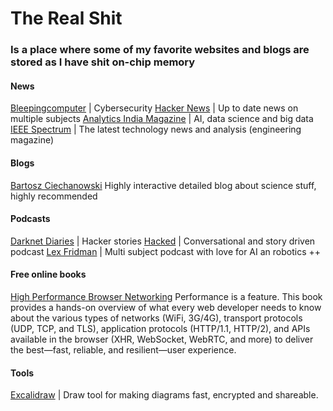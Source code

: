 # The Real Shit 
### Is a place where some of my favorite websites and blogs are stored as I have shit on-chip memory


#### News
[Bleepingcomputer](https://www.bleepingcomputer.com/) | Cybersecurity 
[Hacker News](https://news.ycombinator.com/) | Up to date news on multiple subjects 
[Analytics India Magazine](https://analyticsindiamag.com/) | AI, data science and big data
[IEEE Spectrum](https://spectrum.ieee.org/) | The latest technology news and analysis (engineering magazine)


#### Blogs

[Bartosz Ciechanowski](https://ciechanow.ski/archives/) 
Highly interactive detailed blog about science stuff, highly recommended 

#### Podcasts
[Darknet Diaries](https://open.spotify.com/playlist/6Z0JteH64cxkzQ0uzsKLX0) | Hacker stories
[Hacked](https://open.spotify.com/show/21zZfOy7VCSIIWlJ64DElv) | Conversational and story driven podcast
[Lex Fridman](https://open.spotify.com/artist/1Jla6HHJjjdWaWUXQdiGTr) | Multi subject podcast with love for AI an robotics ++

#### Free online books

[High Performance Browser Networking](https://hpbn.co/) 
Performance is a feature. This book provides a hands-on overview of what every web developer needs to know about the various types of networks (WiFi, 3G/4G), transport protocols (UDP, TCP, and TLS), application protocols (HTTP/1.1, HTTP/2), and APIs available in the browser (XHR, WebSocket, WebRTC, and more) to deliver the best—fast, reliable, and resilient—user experience.


#### Tools

[Excalidraw](https://excalidraw.com/) | Draw tool for making diagrams fast, encrypted and shareable.

